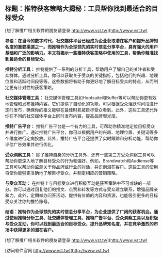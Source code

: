 ## **标题：推特获客策略大揭秘：工具帮你找到最适合的目标受众**

[想了解推广相关软件的朋友请登录 http://www.vst.tw](http://www.vst.tw)

**导语：在当今的数字时代，社交媒体平台已经成为企业获取潜在客户和提升品牌知名度的重要渠道之一。而推特作为全球领先的实时信息分享平台，具有强大的用户基础和广泛的影响力。本文将揭示一些推特获客策略中使用的工具，帮助你精准找到最适合的目标受众。**

**推特分析工具：**
推特提供了一系列的分析工具，帮助用户了解自己的关注者和受众群体。通过分析工具，你可以获取关于受众的关键指标，包括他们的兴趣、地理位置和活跃时间段等等。这些数据将有助于你更好地了解目标受众的特点，从而制定更有针对性的获客策略。

**社交媒体管理工具：**
社交媒体管理工具如Hootsuite和Buffer等可以帮助你更有效地管理和发布推特内容。它们提供了自动化的功能，可以根据受众活跃时间段进行定时发布，确保你的推文能够在最佳时机被目标受众看到。此外，这些工具还允许你在不同的社交媒体平台上同时发布内容，提高品牌曝光度。

**推特广告平台：**
推特广告平台是一个有力的工具，可帮助你精准地定位目标受众并进行推广。通过推特广告平台，你可以根据用户的兴趣、地理位置、关键词等多个维度进行定向投放。此外，推特广告平台还提供了实时跟踪和分析功能，帮助你评估广告效果并进行优化。

**受众洞察工具：**
除了推特自身的分析工具外，还有一些第三方受众洞察工具可以帮助你更深入地了解目标受众的行为和偏好。例如，Brandwatch和Audiense等工具可以帮助你监测关于你品牌或行业的对话，并识别潜在客户。这些工具的使用将使你能够更准确地了解目标受众，并制定相应的营销策略。

**与受众互动：**
在推特上与目标受众进行积极互动是获客策略中不可或缺的一部分。你可以通过回复他们的推文、点赞和转发等方式与受众建立联系，增强品牌亲和力。此外，定期举办问答活动、提供有价值的内容和资源，也能吸引更多的目标受众关注你的推特账号。

**结语：推特作为全球领先的实时信息分享平台，为企业提供了广阔的获客机会。通过使用推特分析工具、社交媒体管理工具、推特广告平台、受众洞察工具以及积极与受众互动，你可以找到最适合的目标受众，提升品牌知名度，并在竞争激烈的市场中获得更多的潜在客户。**

[想了解推广相关软件的朋友请登录 http://www.vst.tw](http://www.vst.tw)


[访问软件官网 http://www.vst.tw](http://www.vst.tw)
